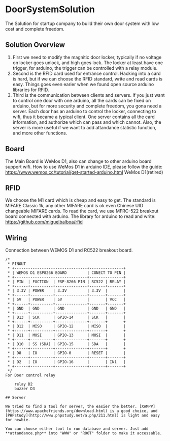 # DoorSystemSolution
The Solution for startup company to build their own door system with low cost and complete freedom.

## Solution Overview
1. First we need to modify the magnitic door locker, typically if no voltage on locker goes unlock, and high goes lock. The locker at least have one trigger, for arduino, the trigger can be controlled with a relay module.
2. Second is the RFID card used for entrance control. Hacking into a card is hard, but if we can choose the RFID standard, write and read cards is easy. Things goes even earier when we found open source arduino libraries for RFID.
3. Third is the communication between clients and servers. If you just want to control one door with one arduino, all the cards can be fixed on arduino, but for more security and complete freedom, you gona need a server. Each door has an arduino to control the locker, connecting to wifi, thus it became a typical client. One server contains all the card information, and authorize which can pass and which cannot. Also, the server is more useful if we want to add attandance statistic function, and more other functions.

## Board
The Main Board is WeMos D1, also can change to other arduino board support wifi.
How to use WeMos D1 in arduino IDE, please follow the guide:
https://www.wemos.cc/tutorial/get-started-arduino.html
WeMos D1(retired)

## RFID
We choose the M1 card which is cheap and easy to get.
The standard is MIFARE Classic 1k, any other MIFARE card is ok even Chinese UID changeable MIFARE cards.
To read the card, we use MFRC-522 breakout board connected with arduino. The library for arduino to read and write:
https://github.com/miguelbalboa/rfid

## Wiring

Connection between WEMOS D1 and RC522 breakout board.
<pre><code>/*
 * PINOUT
 * +--------------------------------+---------------+
 * | WEMOS D1 ESP8266 BOARD         | CONECT TO PIN |
 * +--------------------------------+---------------+
 * | PIN  | FUCTION  | ESP-8266 PIN | RC522 | RELAY |
 * +------+----------+--------------+-------+-------+
 * | 3.3V | POWER    | 3.3V         | 3.3V  |       |
 * +------+----------+--------------+-------+-------+
 * | 5V   | POWER    | 5V           |       | VCC   |
 * +------+----------+--------------+-------+-------+
 * | GND  | GND      | GND          | GND   | GND   |
 * +------+----------+--------------+-------+-------+
 * | D13  | SCK      | GPIO-14      | SCK   |       |
 * +------+----------+--------------+-------+       +
 * | D12  | MISO     | GPIO-12      | MISO  |       |
 * +------+----------+--------------+-------+       +
 * | D11  | MOSI     | GPIO-13      | MOSI  |       |
 * +------+----------+--------------+-------+       +
 * | D10  | SS (SDA) | GPIO-15      | SDA   |       |
 * +------+----------+--------------+-------+       +
 * | D8   | IO       | GPIO-0       | RESET |       |
 * +------+----------+--------------+-------+-------+
 * | D2   | IO       | GPIO-16      |       | IN1   |
 * +------+----------+--------------+-------+-------+
 */
For Door control relay

	relay D2
	buzzer D3

## Server

We tried to find a tool for server, the easier the better. [XAMPP](https://www.apachefriends.org/download.html) is a good choice, and [PHPstudy](http://www.phpstudy.net/a.php/211.html) is light and easy for newbie.

You can choose either tool to run database and server. Just add **attandance.php** into "WWW" or "ROOT" folder to make it accessable.

